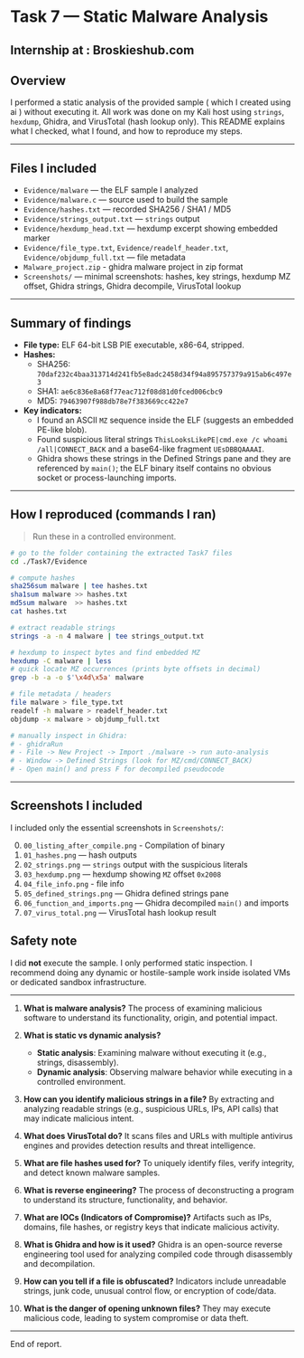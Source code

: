 # Task 7 — Static Malware Analysis

## Internship at : Broskieshub.com 

## Overview
I performed a static analysis of the provided sample ( which I created using ai ) without executing it. All work was done on my Kali host using `strings`, `hexdump`, Ghidra, and VirusTotal (hash lookup only). This README explains what I checked, what I found, and how to reproduce my steps.
 
---

## Files I included
- `Evidence/malware` — the ELF sample I analyzed
- `Evidence/malware.c` — source used to build the sample
- `Evidence/hashes.txt` — recorded SHA256 / SHA1 / MD5
- `Evidence/strings_output.txt` — `strings` output
- `Evidence/hexdump_head.txt` — hexdump excerpt showing embedded marker
- `Evidence/file_type.txt`, `Evidence/readelf_header.txt`, `Evidence/objdump_full.txt` — file metadata
- `Malware_project.zip` - ghidra malware project in zip format
- `Screenshots/` — minimal screenshots: hashes, key strings, hexdump MZ offset, Ghidra strings, Ghidra decompile, VirusTotal lookup

---

## Summary of findings
- **File type:** ELF 64-bit LSB PIE executable, x86-64, stripped.
- **Hashes:**  
  - SHA256: `70daf232c4baa313714d241fb5e8adc2458d34f94a895757379a915ab6c497e3`  
  - SHA1: `ae6c836e8a68f77eac712f08d81d0fced006cbc9`  
  - MD5: `79463907f988db78e7f383669cc422e7`
- **Key indicators:**  
  - I found an ASCII `MZ` sequence inside the ELF (suggests an embedded PE-like blob).  
  - Found suspicious literal strings `ThisLooksLikePE|cmd.exe /c whoami /all|CONNECT_BACK` and a base64-like fragment `UEsDBBQAAAAI`.  
  - Ghidra shows these strings in the Defined Strings pane and they are referenced by `main()`; the ELF binary itself contains no obvious socket or process-launching imports.

---

## How I reproduced (commands I ran)
> Run these in a controlled environment.

```bash
# go to the folder containing the extracted Task7 files
cd ./Task7/Evidence

# compute hashes
sha256sum malware | tee hashes.txt
sha1sum malware >> hashes.txt
md5sum malware  >> hashes.txt
cat hashes.txt

# extract readable strings
strings -a -n 4 malware | tee strings_output.txt

# hexdump to inspect bytes and find embedded MZ
hexdump -C malware | less
# quick locate MZ occurrences (prints byte offsets in decimal)
grep -b -a -o $'\x4d\x5a' malware

# file metadata / headers
file malware > file_type.txt
readelf -h malware > readelf_header.txt
objdump -x malware > objdump_full.txt

# manually inspect in Ghidra:
# - ghidraRun
# - File -> New Project -> Import ./malware -> run auto-analysis
# - Window -> Defined Strings (look for MZ/cmd/CONNECT_BACK)
# - Open main() and press F for decompiled pseudocode
````
---

## Screenshots I included

I included only the essential screenshots in `Screenshots/`:

0. `00_listing_after_compile.png` - Compilation of binary
1. `01_hashes.png` — hash outputs
2. `02_strings.png` — `strings` output with the suspicious literals
3. `03_hexdump.png` — hexdump showing `MZ` offset `0x2008`
4. `04_file_info.png` - file info
5. `05_defined_strings.png` — Ghidra defined strings pane
6. `06_function_and_imports.png` — Ghidra decompiled `main()` and imports
7. `07_virus_total.png` — VirusTotal hash lookup result


## Safety note

I did **not** execute the sample. I only performed static inspection. I recommend doing any dynamic or hostile-sample work inside isolated VMs or dedicated sandbox infrastructure.

---

1. **What is malware analysis?**
   The process of examining malicious software to understand its functionality, origin, and potential impact.

2. **What is static vs dynamic analysis?**

   * **Static analysis**: Examining malware without executing it (e.g., strings, disassembly).
   * **Dynamic analysis**: Observing malware behavior while executing in a controlled environment.

3. **How can you identify malicious strings in a file?**
   By extracting and analyzing readable strings (e.g., suspicious URLs, IPs, API calls) that may indicate malicious intent.

4. **What does VirusTotal do?**
   It scans files and URLs with multiple antivirus engines and provides detection results and threat intelligence.

5. **What are file hashes used for?**
   To uniquely identify files, verify integrity, and detect known malware samples.

6. **What is reverse engineering?**
   The process of deconstructing a program to understand its structure, functionality, and behavior.

7. **What are IOCs (Indicators of Compromise)?**
   Artifacts such as IPs, domains, file hashes, or registry keys that indicate malicious activity.

8. **What is Ghidra and how is it used?**
   Ghidra is an open-source reverse engineering tool used for analyzing compiled code through disassembly and decompilation.

9. **How can you tell if a file is obfuscated?**
   Indicators include unreadable strings, junk code, unusual control flow, or encryption of code/data.

10. **What is the danger of opening unknown files?**
    They may execute malicious code, leading to system compromise or data theft.


---

End of report.
